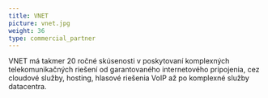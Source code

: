 ```yaml
---
title: VNET
picture: vnet.jpg
weight: 36
type: commercial_partner
---
```


VNET má takmer 20 ročné skúsenosti v poskytovaní komplexných telekomunikačných riešení od garantovaného internetového pripojenia, cez cloudové služby, hosting, hlasové riešenia VoIP až po komplexné služby datacentra.
